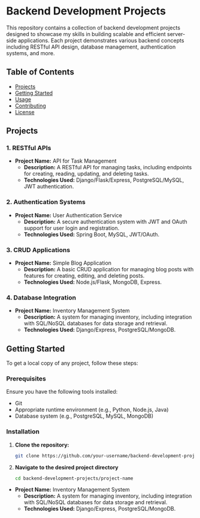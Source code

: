 # Backend Development Projects

This repository contains a collection of backend development projects designed to showcase my skills in building scalable and efficient server-side applications. Each project demonstrates various backend concepts including RESTful API design, database management, authentication systems, and more.

## Table of Contents

- [Projects](#projects)
- [Getting Started](#getting-started)
- [Usage](#usage)
- [Contributing](#contributing)
- [License](#license)

## Projects

### 1. RESTful APIs

- **Project Name:** API for Task Management
  - **Description:** A RESTful API for managing tasks, including endpoints for creating, reading, updating, and deleting tasks.
  - **Technologies Used:** Django/Flask/Express, PostgreSQL/MySQL, JWT authentication.

### 2. Authentication Systems

- **Project Name:** User Authentication Service
  - **Description:** A secure authentication system with JWT and OAuth support for user login and registration.
  - **Technologies Used:** Spring Boot, MySQL, JWT/OAuth.

### 3. CRUD Applications

- **Project Name:** Simple Blog Application
  - **Description:** A basic CRUD application for managing blog posts with features for creating, editing, and deleting posts.
  - **Technologies Used:** Node.js/Flask, MongoDB, Express.

### 4. Database Integration

- **Project Name:** Inventory Management System
  - **Description:** A system for managing inventory, including integration with SQL/NoSQL databases for data storage and retrieval.
  - **Technologies Used:** Django/Express, PostgreSQL/MongoDB.

## Getting Started

To get a local copy of any project, follow these steps:

### Prerequisites

Ensure you have the following tools installed:

- Git
- Appropriate runtime environment (e.g., Python, Node.js, Java)
- Database system (e.g., PostgreSQL, MySQL, MongoDB)

### Installation

1. **Clone the repository:**
   ```bash
   git clone https://github.com/your-username/backend-development-projects.git
2. **Navigate to the desired project directory**
   ```bash
   cd backend-development-projects/project-name

- **Project Name:** Inventory Management System
  - **Description:** A system for managing inventory, including integration with SQL/NoSQL databases for data storage and retrieval.
  - **Technologies Used:** Django/Express, PostgreSQL/MongoDB.
